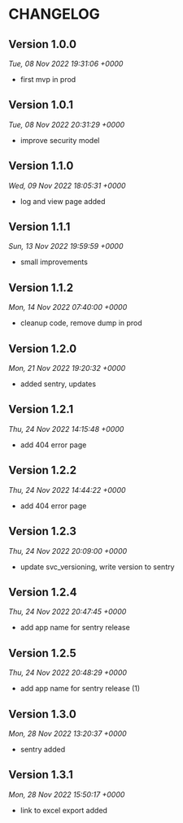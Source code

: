 # CHANGELOG

## Version 1.0.0
*Tue, 08 Nov 2022 19:31:06 +0000*
- first mvp in prod

## Version 1.0.1
*Tue, 08 Nov 2022 20:31:29 +0000*
- improve security model

## Version 1.1.0
*Wed, 09 Nov 2022 18:05:31 +0000*
- log and view page added

## Version 1.1.1
*Sun, 13 Nov 2022 19:59:59 +0000*
- small improvements

## Version 1.1.2
*Mon, 14 Nov 2022 07:40:00 +0000*
- cleanup code, remove dump in prod

## Version 1.2.0
*Mon, 21 Nov 2022 19:20:32 +0000*
- added sentry, updates

## Version 1.2.1
*Thu, 24 Nov 2022 14:15:48 +0000*
- add 404 error page

## Version 1.2.2
*Thu, 24 Nov 2022 14:44:22 +0000*
- add 404 error page

## Version 1.2.3
*Thu, 24 Nov 2022 20:09:00 +0000*
- update svc_versioning, write version to sentry

## Version 1.2.4
*Thu, 24 Nov 2022 20:47:45 +0000*
- add app name for sentry release

## Version 1.2.5
*Thu, 24 Nov 2022 20:48:29 +0000*
- add app name for sentry release (1)

## Version 1.3.0
*Mon, 28 Nov 2022 13:20:37 +0000*
- sentry added

## Version 1.3.1
*Mon, 28 Nov 2022 15:50:17 +0000*
- link to excel export added
